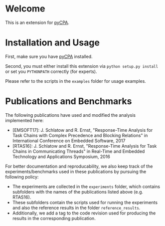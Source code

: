 # Welcome

This is an extension for [pyCPA](https://github.com/IDA-TUBS/pycpa).

# Installation and Usage

First, make sure you have [pyCPA](https://github.com/IDA-TUBS/pycpa) installed.

Second, you must either install this extension via `python setup.py install` or set you `PYTHONPATH` correctly (for experts).

Please refer to the scripts in the `examples` folder for usage examples.

# Publications and Benchmarks

The following publications have used and modified the analysis implemented here:

* \[EMSOFT17\]: J. Schlatow and R. Ernst, "Response-Time Analysis for Task Chains with Complex Precedence and Blocking Relations" in International Conference on Embedded Software, 2017
* \[RTAS16\]: J. Schlatow and R. Ernst, "Response-Time Analysis for Task Chains in Communicating Threads" in Real-Time and Embedded Technology  and Applications Symposium, 2016

For better documentation and reproducability, we also keep track of the experiments/benchmarks used in these publications by pursuing the following policy:

* The experiments are collected in the `experiments` folder, which contains subfolders with the names of the publications listed above (e.g. RTAS16).
* These subfolders contain the scripts used for running the experiments and also the reference results in the folder `reference_results`.
* Additionally, we add a tag to the code revision used for producing the results in the corresponding publication.
